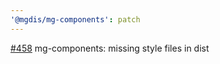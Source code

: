 ```yaml
---
'@mgdis/mg-components': patch
---
```


[#458](https://gitlab.mgdis.fr/core/core-ui/core-ui/-/issues/458) mg-components: missing style files in dist
